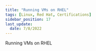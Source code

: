 ```yaml
---
title: "Running VMs on RHEL"
tags: [Linux, Red Hat, Certifications]
sidebar_position: 17
last_update:
  date: 7/8/2022
---
```


Running VMs on RHEL
